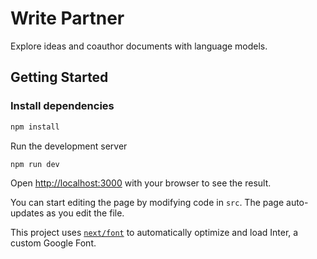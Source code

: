 # Write Partner

Explore ideas and coauthor documents with language models.

## Getting Started

### Install dependencies

```sh
npm install
```

Run the development server

```bash
npm run dev
```

Open [http://localhost:3000](http://localhost:3000) with your browser to see the result.

You can start editing the page by modifying code in `src`.
The page auto-updates as you edit the file.

This project uses [`next/font`](https://nextjs.org/docs/basic-features/font-optimization) to automatically optimize and load Inter, a custom Google Font.
